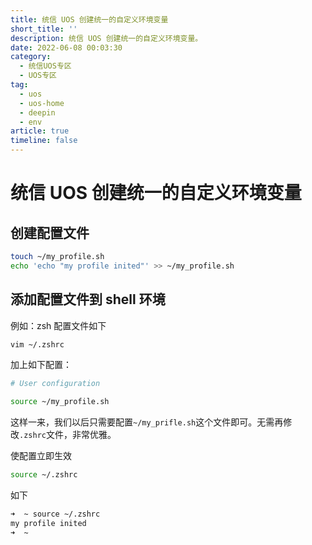 ```yaml
---
title: 统信 UOS 创建统一的自定义环境变量
short_title: ''
description: 统信 UOS 创建统一的自定义环境变量。
date: 2022-06-08 00:03:30
category:
  - 统信UOS专区
  - UOS专区
tag:
  - uos
  - uos-home
  - deepin
  - env
article: true
timeline: false
---
```

# 统信 UOS 创建统一的自定义环境变量

## 创建配置文件

```bash
touch ~/my_profile.sh
echo 'echo "my profile inited"' >> ~/my_profile.sh
```

## 添加配置文件到 shell 环境

例如：zsh 配置文件如下

```bash
vim ~/.zshrc
```

加上如下配置：

```bash
# User configuration

source ~/my_profile.sh
```

这样一来，我们以后只需要配置`~/my_prifle.sh`这个文件即可。无需再修改`.zshrc`文件，非常优雅。

使配置立即生效

```bash
source ~/.zshrc
```

如下

```bash
➜  ~ source ~/.zshrc
my profile inited
➜  ~ 
```